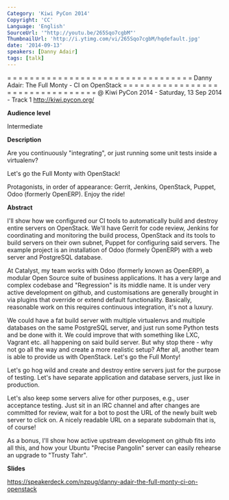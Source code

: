 ```yaml
---
Category: 'Kiwi PyCon 2014'
Copyright: 'CC'
Language: 'English'
SourceUrl: '"http://youtu.be/265Sqo7cgbM"'
ThumbnailUrl: 'http://i.ytimg.com/vi/265Sqo7cgbM/hqdefault.jpg'
date: '2014-09-13'
speakers: [Danny Adair]
tags: [talk]
---
```

= = = = = = = = = = = = = = = = = = = = = = = = = = = = = = = = = 
Danny Adair:
The Full Monty - CI on OpenStack
= = = = = = = = = = = = = = = = = = = = = = = = = = = = = = = = = 
@ Kiwi PyCon 2014 - Saturday, 13 Sep 2014 - Track 1 
http://kiwi.pycon.org/

**Audience level**

Intermediate

**Description**

Are you continuously "integrating", or just running some unit tests inside a virtualenv?

Let's go the Full Monty with OpenStack!

Protagonists, in order of appearance: Gerrit, Jenkins, OpenStack, Puppet, Odoo (formerly OpenERP). Enjoy the ride!

**Abstract**

I'll show how we configured our CI tools to automatically build and destroy entire servers on OpenStack. We'll have Gerrit for code review, Jenkins for coordinating and monitoring the build process, OpenStack and its tools to build servers on their own subnet, Puppet for configuring said servers. The example project is an installation of Odoo (formely OpenERP) with a web server and PostgreSQL database.

At Catalyst, my team works with Odoo (formerly known as OpenERP), a modular Open Source suite of business applications. It has a very large and complex codebase and "Regression" is its middle name. It is under very active development on github, and customisations are generally brought in via plugins that override or extend default functionality. Basically, reasonable work on this requires continuous integration, it's not a luxury.

We could have a fat build server with multiple virtualenvs and multiple databases on the same PostgreSQL server, and just run some Python tests and be done with it. We could improve that with something like LXC, Vagrant etc. all happening on said build server. But why stop there - why not go all the way and create a more realistic setup? After all, another team is able to provide us with OpenStack. Let's go the Full Monty!

Let's go hog wild and create and destroy entire servers just for the purpose of testing. Let's have separate application and database servers, just like in production.

Let's also keep some servers alive for other purposes, e.g., user acceptance testing. Just sit in an IRC channel and after changes are committed for review, wait for a bot to post the URL of the newly built web server to click on. A nicely readable URL on a separate subdomain that is, of course!

As a bonus, I'll show how active upstream development on github fits into all this, and how your Ubuntu "Precise Pangolin" server can easily rehearse an upgrade to "Trusty Tahr".

**Slides**

https://speakerdeck.com/nzpug/danny-adair-the-full-monty-ci-on-openstack